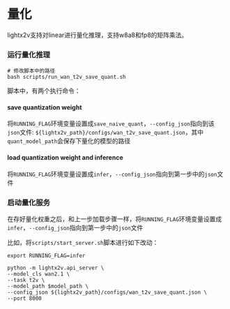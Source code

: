 # 量化

lightx2v支持对linear进行量化推理，支持w8a8和fp8的矩阵乘法。


### 运行量化推理

```shell
# 修改脚本中的路径
bash scripts/run_wan_t2v_save_quant.sh
```

脚本中，有两个执行命令：

#### save quantization weight

将`RUNNING_FLAG`环境变量设置成`save_naive_quant`，`--config_json`指向到该`json`文件: `${lightx2v_path}/configs/wan_t2v_save_quant.json`，其中`quant_model_path`会保存下量化的模型的路径

#### load quantization weight and inference

将`RUNNING_FLAG`环境变量设置成`infer`，`--config_json`指向到第一步中的`json`文件

### 启动量化服务

在存好量化权重之后，和上一步加载步骤一样，将`RUNNING_FLAG`环境变量设置成`infer`，`--config_json`指向到第一步中的`json`文件

比如，将`scripts/start_server.sh`脚本进行如下改动：

```shell
export RUNNING_FLAG=infer

python -m lightx2v.api_server \
--model_cls wan2.1 \
--task t2v \
--model_path $model_path \
--config_json ${lightx2v_path}/configs/wan_t2v_save_quant.json \
--port 8000
```
